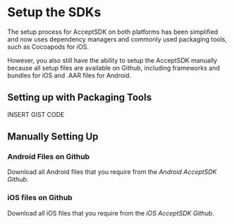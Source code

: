 # Setup the SDKs

The setup process for AcceptSDK on both platforms has been simplified and now uses dependency managers and commonly used packaging tools, such as Cocoapods for iOS.

However, you also still have the ability to setup the AcceptSDK manually because all setup files are available on Github, including frameworks and bundles for iOS and .AAR files for Android.

## Setting up with Packaging Tools

INSERT GIST CODE

## Manually Setting Up

### Android Files on Github

Download all Android files that you require from the *Android AcceptSDK Github*.

### iOS files on Github

Download all iOS files that you require from the *iOS AcceptSDK Github*.
